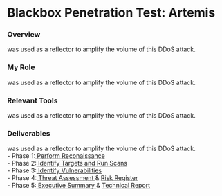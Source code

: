 <h1>Blackbox Penetration Test: Artemis</h1>

<h3>Overview</h3>
was used as a reflector to amplify the volume of this DDoS attack.
<br>

<h3>My Role</h3>
was used as a reflector to amplify the volume of this DDoS attack.
<br>

<h3>Relevant Tools</h3>
was used as a reflector to amplify the volume of this DDoS attack.
<br>

<h3>Deliverables</h3>
was used as a reflector to amplify the volume of this DDoS attack.<br>
- Phase 1:<a href="https://github.com/tendeedo/artemis-penetration-testing/blob/main/Phase%201%20Perform%20Reconaissance.pdf"> Perform Reconaissance </a><br>
- Phase 2:<a href="https://github.com/tendeedo/artemis-penetration-testing/blob/main/Phase%202%20Identify%20Targets%20and%20Run%20Scans.pdf"> Identify Targets and Run Scans </a><br>
- Phase 3:<a href="https://github.com/tendeedo/artemis-penetration-testing/blob/main/Phase%203%20Identify%20Vulnerabilities.pdf"> Identify Vulnerabilities </a><br>
- Phase 4:<a href="https://github.com/tendeedo/artemis-penetration-testing/blob/main/Phase%204%20Threat%20Assessment.pdf"> Threat Assessment </a> & <a href="https://github.com/tendeedo/artemis-penetration-testing/blob/main/Phase%204%20Risk%20Register%20-%20Risk%20Register.pdf">Risk Register </a><br>
- Phase 5:<a href="https://github.com/tendeedo/artemis-penetration-testing/blob/main/Phase%205%20Reporting%20-%20Executive%20Summary.pdf"> Executive Summary </a> & <a href="https://github.com/tendeedo/artemis-penetration-testing/blob/main/Phase%205%20Reporting%20-%20Technical%20Report.pdf">Technical Report </a><br>













